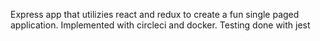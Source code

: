 Express app that utilizies react and redux to create a fun single paged application. Implemented with circleci and docker. Testing done with jest

